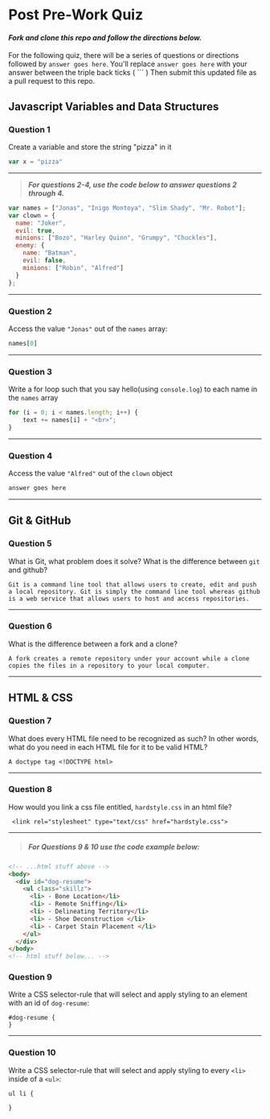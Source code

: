 # Post Pre-Work Quiz

#### ***Fork and clone this repo and follow the directions below.***

For the following quiz, there will be a series of questions or directions followed by `answer goes here`. You'll replace `answer goes here` with your answer between the triple back ticks ( \`\`\` ) Then submit this updated file as a pull request to this repo.

## Javascript Variables and Data Structures

### Question 1

Create a variable and store the string "pizza" in it

```js
var x = "pizza"
```

---

>  ***For questions 2-4, use the code below to answer questions 2 through 4.***

```js
var names = ["Jonas", "Inigo Montoya", "Slim Shady", "Mr. Robot"];
var clown = {
  name: "Joker",
  evil: true,
  minions: ["Bozo", "Harley Quinn", "Grumpy", "Chuckles"],
  enemy: {
    name: "Batman",
    evil: false,
    minions: ["Robin", "Alfred"]  
  }
};
```

---

### Question 2

Access the value `"Jonas"` out of the `names` array:

```js
names[0]
```

---

### Question 3

Write a for loop such that you say hello(using `console.log`) to each name in the `names` array

```js
for (i = 0; i < names.length; i++) {
    text += names[i] + "<br>";
}
```

---


### Question 4

Access the value `"Alfred"` out of the `clown` object

```js
answer goes here
```

---

## Git & GitHub

### Question 5

What is Git, what problem does it solve? What is the difference between `git` and github?

```
Git is a command line tool that allows users to create, edit and push a local repository. Git is simply the command line tool whereas github is a web service that allows users to host and access repositories.

```

---

### Question 6

What is the difference between a fork and a clone?

```
A fork creates a remote repository under your account while a clone copies the files in a repository to your local computer.

```

---

## HTML & CSS

### Question 7

What does every HTML file need to be recognized as such? In other words, what do you need in each HTML file for it to be valid HTML?

```
A doctype tag <!DOCTYPE html>
```

---

### Question 8

How would you link a css file entitled, `hardstyle.css` in an html file?

```
 <link rel="stylesheet" type="text/css" href="hardstyle.css">
```

---

> ##### For Questions 9 & 10 use the code example below:

```HTML
<!-- ...html stuff above -->
<body>
  <div id="dog-resume">
    <ul class="skillz">
      <li> - Bone Location</li>
      <li> - Remote Sniffing</li>
      <li> - Delineating Territory</li>
      <li> - Shoe Deconstruction </li>
      <li> - Carpet Stain Placement </li>
    </ul>
  </div>
</body>
<!-- html stuff below... -->
```

### Question 9

Write a CSS selector-rule that will select and apply styling to an element with an id of `dog-resume`:


```
#dog-resume {
}
```

---

### Question 10

Write a CSS selector-rule that will select and apply styling to every `<li>` inside of a `<ul>`:

```
ul li {

}
```
